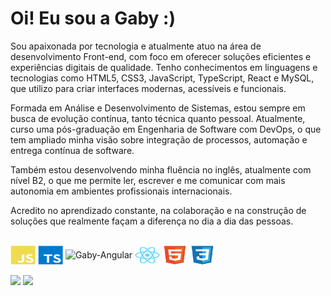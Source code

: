 <h1>Oi! Eu sou a Gaby :)</h1>

Sou apaixonada por tecnologia e atualmente atuo na área de desenvolvimento Front-end, com foco em oferecer soluções eficientes e experiências digitais de qualidade. Tenho conhecimentos em linguagens e tecnologias como HTML5, CSS3, JavaScript, TypeScript, React e MySQL, que utilizo para criar interfaces modernas, acessíveis e funcionais.

Formada em Análise e Desenvolvimento de Sistemas, estou sempre em busca de evolução contínua, tanto técnica quanto pessoal. Atualmente, curso uma pós-graduação em Engenharia de Software com DevOps, o que tem ampliado minha visão sobre integração de processos, automação e entrega contínua de software.

Também estou desenvolvendo minha fluência no inglês, atualmente com nível B2, o que me permite ler, escrever e me comunicar com mais autonomia em ambientes profissionais internacionais.

Acredito no aprendizado constante, na colaboração e na construção de soluções que realmente façam a diferença no dia a dia das pessoas.


<div style="display: inline_block"><br>
  <img align="center" alt="Gaby-Js" height="30" width="40" src="https://raw.githubusercontent.com/devicons/devicon/master/icons/javascript/javascript-plain.svg">
  <img align="center" alt="Gaby-Ts" height="30" width="40" src="https://raw.githubusercontent.com/devicons/devicon/master/icons/typescript/typescript-plain.svg">
  <img align="center" alt="Gaby-Angular" height="45" width="45" src="https://v7.angular.cn/assets/images/logos/angular/angular.svg">
  <img align="center" alt="Gaby-React" height="30" width="40" src="https://raw.githubusercontent.com/devicons/devicon/master/icons/react/react-original.svg">
  <img align="center" alt="Gaby-HTML" height="30" width="40" src="https://raw.githubusercontent.com/devicons/devicon/master/icons/html5/html5-original.svg">
  <img align="center" alt="Gaby-CSS" height="30" width="40" src="https://raw.githubusercontent.com/devicons/devicon/master/icons/css3/css3-original.svg">

</div>
<br>
<div> 
  <a href = "mailto:gabriellygoncalvesmossa@gmail.com"><img src="https://img.shields.io/badge/-Gmail-%23333?style=for-the-badge&logo=gmail&logoColor=white" target="_blank"></a>
  <a href="https://www.linkedin.com/in/gabriellymossa/" target="_blank"><img src="https://img.shields.io/badge/-LinkedIn-%230077B5?style=for-the-badge&logo=linkedin&logoColor=white" target="_blank"></a> 
  
</div>
